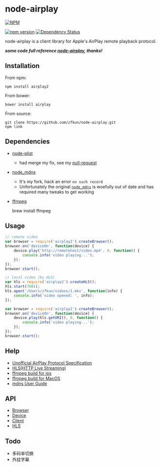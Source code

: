 node-airplay
=================

[![NPM](https://nodei.co/npm/airplay2.png?downloads=true&downloadRank=true&stars=true)](https://nodei.co/npm/airplay2/)

[![npm version](https://badge.fury.io/js/airplay2.svg)](http://badge.fury.io/js/airplay2)
[![Dependency Status](https://david-dm.org/zfkun/node-airplay.svg)](https://david-dm.org/zfkun/node-airplay)


node-airplay is a client library for Apple's AirPlay remote playback protocol.

***some code full reference [node-airplay](https://github.com/benvanik/node-airplay), thanks!***


## Installation

From npm:

	npm install airplay2

From bower:

    bower install airplay

From source:

	git clone https://github.com/zfkun/node-airplay.git
	npm link

## Dependencies

+ [node-plist](https://github.com/TooTallNate/node-plist)

	- had merge my fix, see my [pull-request](https://github.com/TooTallNate/node-plist/pull/42)

 
+ [node_mdns](https://github.com/zfkun/node_mdns)

	- It's my fork, hack an error `no such record`
	- Unfortunately the original [`node_mdns`](https://github.com/agnat/node_mdns) is woefully out of date and has required many tweaks to get working
	
+ [ffmpeg](http://trac.ffmpeg.org/wiki/MacOSXCompilationGuide#Shortcut:CompileFFmpegthroughHomebrew)

	brew install ffmpeg

	


## Usage

``` javascript
// remote video
var browser = require('airplay2').createBrowser();
browser.on('deviceOn', function(device) {
    device.play('http://remotehost/video.mp4', 0, function() {
        console.info('video playing...');
    });
});
browser.start();
```

``` javascript
// local video (by HLS)
var hls = require('airplay2').createHLS();
hls.start(7001);
hls.open('/Users/zfkun/videos/1.mkv', function(info) {
    console.info('video opened: ', info);
});

var browser = require('airplay2').createBrowser();
browser.on('deviceOn', function(device) {
    device.play(hls.getURI(), 0, function() {
        console.info('video playing...');
    });
});
browser.start();
```


## Help

+ [Unofficial AirPlay Protocol Specification](http://nto.github.io/AirPlay.html)
+ [HLS(HTTP Live Streaming)](http://tools.ietf.org/html/draft-pantos-http-live-streaming-12)
+ [ffmpeg build for ios](http://www.cocoachina.com/bbs/read.php?tid=142628&page=1)
+ [ffmpeg build for MacOS](http://trac.ffmpeg.org/wiki/MacOSXCompilationGuide#Shortcut:CompileFFmpegthroughHomebrew)
+ [mdns User Guide](http://agnat.github.io/node_mdns/user_guide.html)



## API

+ [Browser](https://github.com/zfkun/node-airplay/wiki/Browser-API)
+ [Device](https://github.com/zfkun/node-airplay/wiki/Device-API)
+ [Client](https://github.com/zfkun/node-airplay/wiki/Client-API)
+ [HLS](https://github.com/zfkun/node-airplay/wiki/HLS-API)



## Todo

+ 多码率切换
+ 外挂字幕



